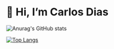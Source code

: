 # 👋 Hi, I’m Carlos Dias

![Anurag's GitHub stats](https://github-readme-stats.vercel.app/api?username=carlosdiasme&show_icons=true&bg_color=00000000)

[![Top Langs](https://github-readme-stats.vercel.app/api/top-langs/?username=carlosdiasme&layout=compact)](https://github.com/carlosdiasme/github-readme-stats)

